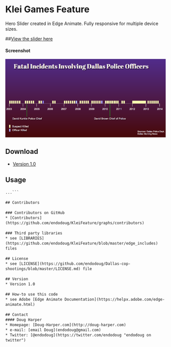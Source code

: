 Klei Games Feature
===========

Hero Slider created in Edge Animate.  Fully responsive for multiple device sizes.

##[View the slider here](http://endodoug.github.io/KleiFeature)

#### Screenshot
![Screenshot software](https://github.com/endodoug/Dallas-cop-shootings/blob/master/images/Poster.png "screenshot software")

## Download
* [Version 1.0](https://github.com/endodoug/endodoug/KleiFeature/archive/master.zip)

## Usage
```$ git clone https://github.com/endodoug/KleiFeature
...```

## Contributors

### Contributors on GitHub
* [Contributors](https://github.com/endodoug/KleiFeature/graphs/contributors)

### Third party libraries
* see [LIBRARIES](https://github.com/endodoug/KleiFeature/blob/master/edge_includes) files

## License 
* see [LICENSE](https://github.com/endodoug/Dallas-cop-shootings/blob/master/LICENSE.md) file

## Version 
* Version 1.0

## How-to use this code
* see Adobe [Edge Animate Documentation](https://helpx.adobe.com/edge-animate.html)

## Contact
#### Doug Harper
* Homepage: [Doug-Harper.com](http://doug-harper.com)
* e-mail: [email Doug](endodoug@gmail.com)
* Twitter: [@endodoug](https://twitter.com/endodoug "endodoug on twitter")


